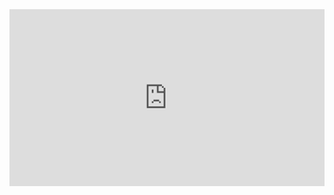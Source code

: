 <iframe width="560" height="315" src="https://www.youtube.com/embed/live_stream?channel=UCOK-uYCXWrVeWKDH0dQT6fQ" title="YouTube video player" frameborder="0" allow="accelerometer; autoplay; clipboard-write; encrypted-media; gyroscope; picture-in-picture" allowfullscreen></iframe>
